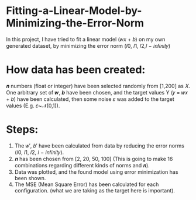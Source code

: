 # Fitting-a-Linear-Model-by-Minimizing-the-Error-Norm
In this project, I have tried to fit a linear model (𝑤𝑥 + 𝑏) on my own generated dataset, by minimizing the error norm (𝑙0, 𝑙1, 𝑙2,𝑙 − 𝑖𝑛𝑓𝑖𝑛𝑖𝑡𝑦)

# How data has been created:
𝒏 numbers (float or integer) have been selected randomly from [1,200] as 𝑋. One arbitrary set of 𝒘, 𝒃 have been chosen, and the target values Y (𝑦 = 𝑤𝑥 + 𝑏) have been calculated, then some noise 𝜀 was added to the target values (E.g. 𝜀~𝒩(0,1)).

# Steps:
1. The 𝑤′, 𝑏′ have been calculated from data by reducing the error norms (𝑙0, 𝑙1, 𝑙2, 𝑙 − 𝑖𝑛𝑓𝑖𝑛𝑖𝑡𝑦).
2. 𝒏 has been chosen from [2, 20, 50, 100] (This is going to make 16 combinations regarding different kinds of norms and 𝒏).
3. Data was plotted, and the found model using error minimization has been shown.
4. The MSE (Mean Square Error) has been calculated for each configuration. (what we are taking as the target here is important).
